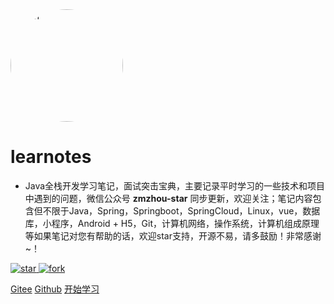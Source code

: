 <img width="180px" height="180px" style="border-radius: 50%" border="0" src="./docs/favicon.ico" alt="icon">

# learnotes

- Java全栈开发学习笔记，面试突击宝典，主要记录平时学习的一些技术和项目中遇到的问题，微信公众号 **zmzhou-star** 同步更新，欢迎关注；笔记内容包含但不限于Java，Spring，Springboot，SpringCloud，Linux，vue，数据库，小程序，Android + H5，Git，计算机网络，操作系统，计算机组成原理等如果笔记对您有帮助的话，欢迎star支持，开源不易，请多鼓励！非常感谢~！

<a href="https://gitee.com/zmzhou-star/learnotes/stargazers">
    <img src="https://gitee.com/zmzhou-star/learnotes/badge/star.svg?theme=dark" alt="star">
</a>
<a href="https://gitee.com/zmzhou-star/learnotes/members">
    <img src="https://gitee.com/zmzhou-star/learnotes/badge/fork.svg?theme=dark" alt="fork">
</a>

[Gitee](<https://gitee.com/zmzhou-star/learnotes>)
[Github](<https://github.com/zmzhou-star/learnotes>)
[开始学习](README.md)
